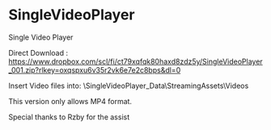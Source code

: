 # SingleVideoPlayer
Single Video Player

Direct Download : https://www.dropbox.com/scl/fi/ct79xqfqk80haxd8zdz5y/SingleVideoPlayer_001.zip?rlkey=oxqspxu6v35r2vk6e7e2c8bps&dl=0

Insert Video files into: \SingleVideoPlayer_Data\StreamingAssets\Videos

This version only allows MP4 format.

Special thanks to Rzby for the assist
